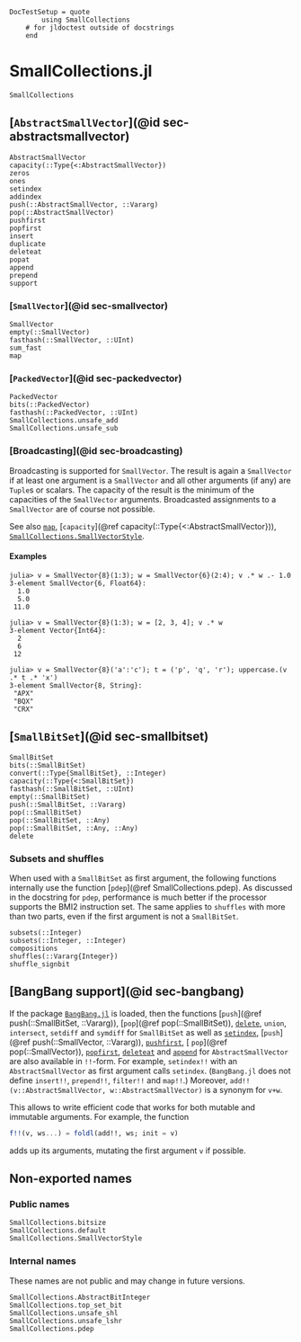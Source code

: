 ```@meta
DocTestSetup = quote
        using SmallCollections
    # for jldoctest outside of docstrings
    end
```

# SmallCollections.jl

```@docs
SmallCollections
```

## [`AbstractSmallVector`](@id sec-abstractsmallvector)

```@docs
AbstractSmallVector
capacity(::Type{<:AbstractSmallVector})
zeros
ones
setindex
addindex
push(::AbstractSmallVector, ::Vararg)
pop(::AbstractSmallVector)
pushfirst
popfirst
insert
duplicate
deleteat
popat
append
prepend
support
```

### [`SmallVector`](@id sec-smallvector)

```@docs
SmallVector
empty(::SmallVector)
fasthash(::SmallVector, ::UInt)
sum_fast
map
```

### [`PackedVector`](@id sec-packedvector)

```@docs
PackedVector
bits(::PackedVector)
fasthash(::PackedVector, ::UInt)
SmallCollections.unsafe_add
SmallCollections.unsafe_sub
```

### [Broadcasting](@id sec-broadcasting)

Broadcasting is supported for `SmallVector`. The result is again a `SmallVector`
if at least one argument is a `SmallVector` and all other arguments (if any) are
`Tuple`s or scalars. The capacity of the result is the minimum of the capacities
of the `SmallVector` arguments. Broadcasted assignments to a `SmallVector` are
of course not possible.

See also [`map`](@ref), [`capacity`](@ref capacity(::Type{<:AbstractSmallVector})),
[`SmallCollections.SmallVectorStyle`](@ref).

#### Examples
```jldoctest
julia> v = SmallVector{8}(1:3); w = SmallVector{6}(2:4); v .* w .- 1.0
3-element SmallVector{6, Float64}:
  1.0
  5.0
 11.0

julia> v = SmallVector{8}(1:3); w = [2, 3, 4]; v .* w
3-element Vector{Int64}:
  2
  6
 12

julia> v = SmallVector{8}('a':'c'); t = ('p', 'q', 'r'); uppercase.(v .* t .* 'x')
3-element SmallVector{8, String}:
 "APX"
 "BQX"
 "CRX"
```

## [`SmallBitSet`](@id sec-smallbitset)

```@docs
SmallBitSet
bits(::SmallBitSet)
convert(::Type{SmallBitSet}, ::Integer)
capacity(::Type{<:SmallBitSet})
fasthash(::SmallBitSet, ::UInt)
empty(::SmallBitSet)
push(::SmallBitSet, ::Vararg)
pop(::SmallBitSet)
pop(::SmallBitSet, ::Any)
pop(::SmallBitSet, ::Any, ::Any)
delete
```

### Subsets and shuffles

When used with a `SmallBitSet` as first argument, the following functions internally use
the function [`pdep`](@ref SmallCollections.pdep).
As discussed in the docstring for `pdep`, performance is much better if the processor supports the BMI2 instruction set.
The same applies to `shuffles` with more than two parts, even if the first argument is not a `SmallBitSet`.

```@docs
subsets(::Integer)
subsets(::Integer, ::Integer)
compositions
shuffles(::Vararg{Integer})
shuffle_signbit
```

## [BangBang support](@id sec-bangbang)

If the package [`BangBang.jl`](https://github.com/JuliaFolds2/BangBang.jl)
is loaded, then the functions
[`push`](@ref push(::SmallBitSet, ::Vararg)),
[`pop`](@ref pop(::SmallBitSet)),
[`delete`](@ref),
`union`,
`intersect`,
`setdiff` and
`symdiff`
for `SmallBitSet` as well as
[`setindex`](@ref),
[`push`](@ref push(::SmallVector, ::Vararg)),
[`pushfirst`](@ref),
[ `pop`](@ref pop(::SmallVector)),
[`popfirst`](@ref),
[`deleteat`](@ref) and
[`append`](@ref)
for `AbstractSmallVector`
are also available in `!!`-form.
For example, `setindex!!` with an `AbstractSmallVector` as first argument calls `setindex`.
(`BangBang.jl` does not define `insert!!`, `prepend!!`, `filter!!` and `map!!`.)
Moreover, `add!!(v::AbstractSmallVector, w::AbstractSmallVector)` is a synonym for `v+w`.

This allows to write efficient code that works for both mutable and immutable arguments.
For example, the function
```julia
f!!(v, ws...) = foldl(add!!, ws; init = v)
```
adds up its arguments, mutating the first argument `v` if possible.

## Non-exported names

### Public names

```@docs
SmallCollections.bitsize
SmallCollections.default
SmallCollections.SmallVectorStyle
```

### Internal names

These names are not public and may change in future versions.

```@docs
SmallCollections.AbstractBitInteger
SmallCollections.top_set_bit
SmallCollections.unsafe_shl
SmallCollections.unsafe_lshr
SmallCollections.pdep
```
